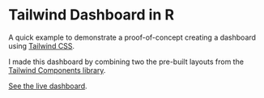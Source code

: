 # Tailwind Dashboard in R

A quick example to demonstrate a proof-of-concept creating a dashboard using [Tailwind CSS](https://tailwindcss.com/).

I made this dashboard by combining two the pre-built layouts from the [Tailwind Components library](https://tailwindui.com/components).

[See the live dashboard](https://dgkeyes.github.io/tailwind-dashboard/).
